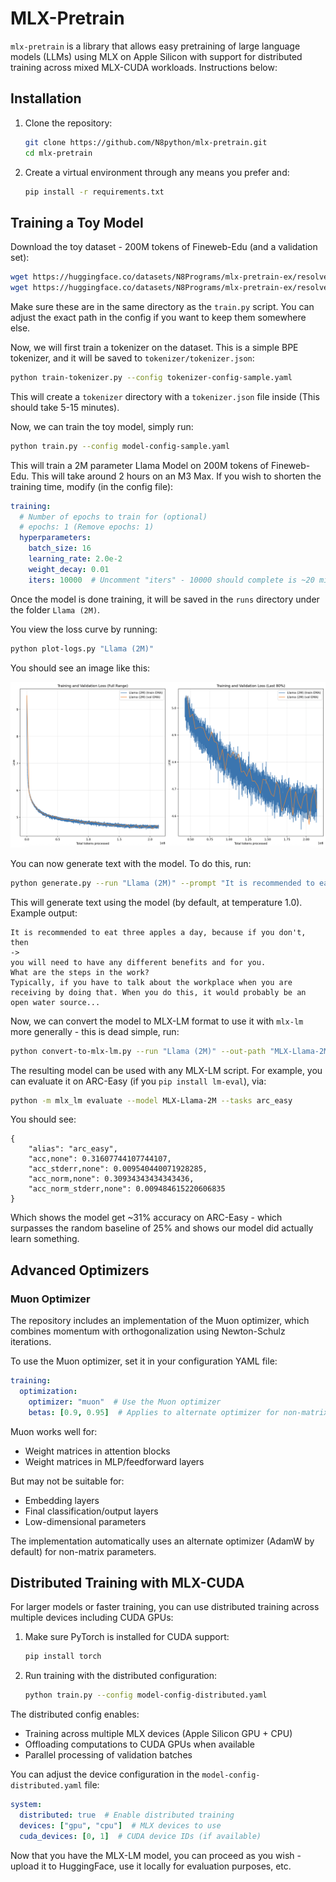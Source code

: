 # MLX-Pretrain

`mlx-pretrain` is a library that allows easy pretraining of large language models (LLMs) using MLX on Apple Silicon with support for distributed training across mixed MLX-CUDA workloads. Instructions below:

## Installation

1. Clone the repository:
   ```bash
   git clone https://github.com/N8python/mlx-pretrain.git
   cd mlx-pretrain
   ```
2. Create a virtual environment through any means you prefer and:
    ```bash
    pip install -r requirements.txt
    ```

## Training a Toy Model

Download the toy dataset - 200M tokens of Fineweb-Edu (and a validation set):

```bash
wget https://huggingface.co/datasets/N8Programs/mlx-pretrain-ex/resolve/main/train.jsonl
wget https://huggingface.co/datasets/N8Programs/mlx-pretrain-ex/resolve/main/val.jsonl
```

Make sure these are in the same directory as the `train.py` script. You can adjust the exact path in the config if you want to keep them somewhere else.

Now, we will first train a tokenizer on the dataset. This is a simple BPE tokenizer, and it will be saved to `tokenizer/tokenizer.json`:

```bash
python train-tokenizer.py --config tokenizer-config-sample.yaml
```

This will create a `tokenizer` directory with a `tokenizer.json` file inside (This should take 5-15 minutes).

Now, we can train the toy model, simply run:

```bash
python train.py --config model-config-sample.yaml
```

This will train a 2M parameter Llama Model on 200M tokens of Fineweb-Edu. This will take around 2 hours on an M3 Max. If you wish to shorten the training time, modify (in the config file):

```yaml
training:
  # Number of epochs to train for (optional)
  # epochs: 1 (Remove epochs: 1)
  hyperparameters:
    batch_size: 16
    learning_rate: 2.0e-2
    weight_decay: 0.01
    iters: 10000  # Uncomment "iters" - 10000 should complete is ~20 minutes
```

Once the model is done training, it will be saved in the `runs` directory under the folder `Llama (2M)`. 

You view the loss curve by running:

```bash
python plot-logs.py "Llama (2M)"
```

You should see an image like this:

![Loss Curve](README-assets/example-loss-llama-2m.png)

You can now generate text with the model. To do this, run:

```bash
python generate.py --run "Llama (2M)" --prompt "It is recommended to eat three apples a day, because if you don't, then "
```

This will generate text using the model (by default, at temperature 1.0). Example output:

```
It is recommended to eat three apples a day, because if you don't, then 
->
you will need to have any different benefits and for you.
What are the steps in the work?
Typically, if you have to talk about the workplace when you are receiving by doing that. When you do this, it would probably be an open water source...
```

Now, we can convert the model to MLX-LM format to use it with `mlx-lm` more generally - this is dead simple, run:

```bash
python convert-to-mlx-lm.py --run "Llama (2M)" --out-path "MLX-Llama-2M"
```

The resulting model can be used with any MLX-LM script. For example, you can evaluate it on ARC-Easy (if you `pip install lm-eval`), via:

```bash
python -m mlx_lm evaluate --model MLX-Llama-2M --tasks arc_easy
```

You should see:

```
{
    "alias": "arc_easy",
    "acc,none": 0.31607744107744107,
    "acc_stderr,none": 0.009540440071928285,
    "acc_norm,none": 0.30934343434343436,
    "acc_norm_stderr,none": 0.009484615220606835
}
```

Which shows the model get ~31% accuracy on ARC-Easy - which surpasses the random baseline of 25% and shows our model did actually learn something.

## Advanced Optimizers

### Muon Optimizer

The repository includes an implementation of the Muon optimizer, which combines momentum with orthogonalization using Newton-Schulz iterations.

To use the Muon optimizer, set it in your configuration YAML file:

```yaml
training:
  optimization:
    optimizer: "muon"  # Use the Muon optimizer
    betas: [0.9, 0.95]  # Applies to alternate optimizer for non-matrix params
```

Muon works well for:
- Weight matrices in attention blocks
- Weight matrices in MLP/feedforward layers

But may not be suitable for:
- Embedding layers
- Final classification/output layers
- Low-dimensional parameters

The implementation automatically uses an alternate optimizer (AdamW by default) for non-matrix parameters.

## Distributed Training with MLX-CUDA

For larger models or faster training, you can use distributed training across multiple devices including CUDA GPUs:

1. Make sure PyTorch is installed for CUDA support:
   ```bash
   pip install torch
   ```

2. Run training with the distributed configuration:
   ```bash
   python train.py --config model-config-distributed.yaml
   ```

The distributed config enables:
- Training across multiple MLX devices (Apple Silicon GPU + CPU)
- Offloading computations to CUDA GPUs when available
- Parallel processing of validation batches

You can adjust the device configuration in the `model-config-distributed.yaml` file:
```yaml
system:
  distributed: true  # Enable distributed training
  devices: ["gpu", "cpu"]  # MLX devices to use
  cuda_devices: [0, 1]  # CUDA device IDs (if available)
```

Now that you have the MLX-LM model, you can proceed as you wish - upload it to HuggingFace, use it locally for evaluation purposes, etc.